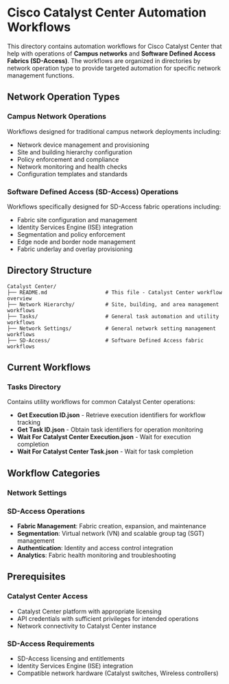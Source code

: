# Cisco Catalyst Center Automation Workflows

This directory contains automation workflows for Cisco Catalyst Center that help with operations of **Campus networks** and **Software Defined Access Fabrics (SD-Access)**. The workflows are organized in directories by network operation type to provide targeted automation for specific network management functions.

## Network Operation Types

### Campus Network Operations

Workflows designed for traditional campus network deployments including:

- Network device management and provisioning
- Site and building hierarchy configuration
- Policy enforcement and compliance
- Network monitoring and health checks
- Configuration templates and standards

### Software Defined Access (SD-Access) Operations

Workflows specifically designed for SD-Access fabric operations including:

- Fabric site configuration and management
- Identity Services Engine (ISE) integration
- Segmentation and policy enforcement
- Edge node and border node management
- Fabric underlay and overlay provisioning

## Directory Structure

```text
Catalyst Center/
├── README.md                   # This file - Catalyst Center workflow overview
├── Network Hierarchy/          # Site, building, and area management workflows
├── Tasks/                      # General task automation and utility workflows
├── Network Settings/           # General network setting management workflows
├── SD-Access/                  # Software Defined Access fabric workflows
```

## Current Workflows

### Tasks Directory

Contains utility workflows for common Catalyst Center operations:

- **Get Execution ID.json** - Retrieve execution identifiers for workflow tracking
- **Get Task ID.json** - Obtain task identifiers for operation monitoring
- **Wait For Catalyst Center Execution.json** - Wait for execution completion
- **Wait For Catalyst Center Task.json** - Wait for task completion

## Workflow Categories

### Network Settings


### SD-Access Operations

- **Fabric Management**: Fabric creation, expansion, and maintenance
- **Segmentation**: Virtual network (VN) and scalable group tag (SGT) management
- **Authentication**: Identity and access control integration
- **Analytics**: Fabric health monitoring and troubleshooting

## Prerequisites

### Catalyst Center Access

- Catalyst Center platform with appropriate licensing
- API credentials with sufficient privileges for intended operations
- Network connectivity to Catalyst Center instance

### SD-Access Requirements

- SD-Access licensing and entitlements
- Identity Services Engine (ISE) integration
- Compatible network hardware (Catalyst switches, Wireless controllers)
